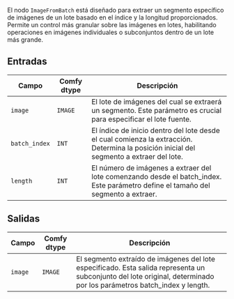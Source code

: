 El nodo `ImageFromBatch` está diseñado para extraer un segmento específico de imágenes de un lote basado en el índice y la longitud proporcionados. Permite un control más granular sobre las imágenes en lotes, habilitando operaciones en imágenes individuales o subconjuntos dentro de un lote más grande.

## Entradas

| Campo          | Comfy dtype | Descripción                                                                           |
|----------------|-------------|---------------------------------------------------------------------------------------|
| `image`        | `IMAGE`     | El lote de imágenes del cual se extraerá un segmento. Este parámetro es crucial para especificar el lote fuente. |
| `batch_index`  | `INT`       | El índice de inicio dentro del lote desde el cual comienza la extracción. Determina la posición inicial del segmento a extraer del lote. |
| `length`       | `INT`       | El número de imágenes a extraer del lote comenzando desde el batch_index. Este parámetro define el tamaño del segmento a extraer. |

## Salidas

| Campo | Comfy dtype | Descripción                                                                                   |
|-------|-------------|-----------------------------------------------------------------------------------------------|
| `image` | `IMAGE`    | El segmento extraído de imágenes del lote especificado. Esta salida representa un subconjunto del lote original, determinado por los parámetros batch_index y length. |
